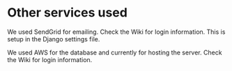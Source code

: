 # Other services used

We used SendGrid for emailing. Check the Wiki for login information. This is setup in the Django settings file.

We used AWS for the database and currently for hosting the server. Check the Wiki for login information.

